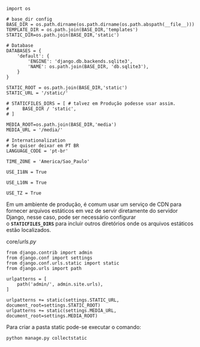 ```
import os 

# base_dir config
BASE_DIR = os.path.dirname(os.path.dirname(os.path.abspath(__file__)))
TEMPLATE_DIR = os.path.join(BASE_DIR,'templates')
STATIC_DIR=os.path.join(BASE_DIR,'static')

# Database
DATABASES = {
    'default': {
        'ENGINE': 'django.db.backends.sqlite3',
        'NAME': os.path.join(BASE_DIR, 'db.sqlite3'), 
    }
}

STATIC_ROOT = os.path.join(BASE_DIR,'static')
STATIC_URL = '/static/' 

# STATICFILES_DIRS = [ # talvez em Produção podesse usar assim.
#     BASE_DIR / 'static',
# ]

MEDIA_ROOT=os.path.join(BASE_DIR,'media')
MEDIA_URL = '/media/'

# Internationalization
# Se quiser deixar em PT BR
LANGUAGE_CODE = 'pt-br'

TIME_ZONE = 'America/Sao_Paulo'

USE_I18N = True

USE_L10N = True

USE_TZ = True
```

Em um ambiente de produção, é comum usar um serviço de CDN para fornecer arquivos estáticos em vez de servir diretamente do servidor Django, nesse caso, pode ser necessário configurar o **`STATICFILES_DIRS`** para incluir outros diretórios onde os arquivos estáticos estão localizados.

core/_urls.py_

```
from django.contrib import admin
from django.conf import settings
from django.conf.urls.static import static
from django.urls import path

urlpatterns = [
    path('admin/', admin.site.urls),
]

urlpatterns += static(settings.STATIC_URL, document_root=settings.STATIC_ROOT)
urlpatterns += static(settings.MEDIA_URL, document_root=settings.MEDIA_ROOT)
```

Para criar a pasta static pode-se executar o comando:

```
python manage.py collectstatic
```
